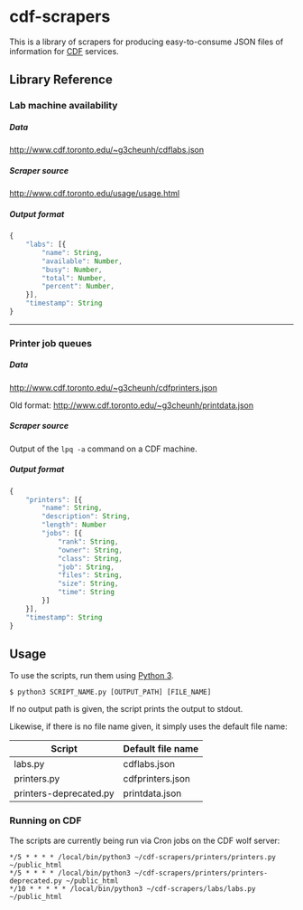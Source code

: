 # cdf-scrapers

This is a library of scrapers for producing easy-to-consume JSON files of information for [CDF](http://www.cdf.toronto.edu/) services.


## Library Reference

### Lab machine availability

##### Data
<http://www.cdf.toronto.edu/~g3cheunh/cdflabs.json>

##### Scraper source
<http://www.cdf.toronto.edu/usage/usage.html>

##### Output format
```js
{
    "labs": [{
        "name": String,
        "available": Number,
        "busy": Number,
        "total": Number,
        "percent": Number,
    }],
    "timestamp": String
}
```

------

### Printer job queues

##### Data
<http://www.cdf.toronto.edu/~g3cheunh/cdfprinters.json>

Old format: <http://www.cdf.toronto.edu/~g3cheunh/printdata.json>

##### Scraper source
Output of the `lpq -a` command on a CDF machine.

##### Output format
```js
{
    "printers": [{
        "name": String,
        "description": String,
        "length": Number
        "jobs": [{
            "rank": String,
            "owner": String,
            "class": String,
            "job": String,
            "files": String,
            "size": String,
            "time": String
        }]
    }],
    "timestamp": String
}
```

## Usage

To use the scripts, run them using [Python 3](http://python.org/).

```shell
$ python3 SCRIPT_NAME.py [OUTPUT_PATH] [FILE_NAME]
```

If no output path is given, the script prints the output to stdout.

Likewise, if there is no file name given, it simply uses the default file name:

| Script                 | Default file name |
|------------------------|-------------------|
| labs.py                | cdflabs.json      |
| printers.py            | cdfprinters.json  |
| printers-deprecated.py | printdata.json    |

### Running on CDF

The scripts are currently being run via Cron jobs on the CDF wolf server:

```
*/5 * * * * /local/bin/python3 ~/cdf-scrapers/printers/printers.py ~/public_html
*/5 * * * * /local/bin/python3 ~/cdf-scrapers/printers/printers-deprecated.py ~/public_html
*/10 * * * * * /local/bin/python3 ~/cdf-scrapers/labs/labs.py ~/public_html
```
